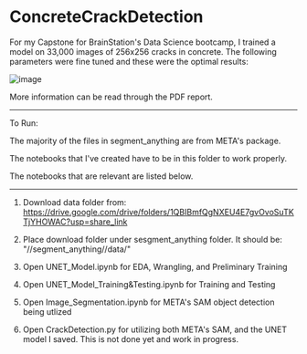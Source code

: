 # ConcreteCrackDetection

For my Capstone for BrainStation's Data Science bootcamp, I trained a model on 33,000 images of 256x256 cracks in concrete. The following parameters were fine tuned and these were the optimal results:

![image](https://github.com/sepsalimi/ConcreteCrackDetection/assets/75538784/b3e228cb-2e50-4ee5-b27a-892cce204b6f)

More information can be read through the PDF report.

------------------------

To Run:

The majority of the files in segment_anything are from META's package. 

The notebooks that I've created have to be in this folder to work properly.

The notebooks that are relevant are listed below.

----------------------------------------------


1) Download data folder from: https://drive.google.com/drive/folders/1QBIBmfQgNXEU4E7gvOvoSuTKTjYHOWAC?usp=share_link

2) Place download folder under sesgment_anything folder. It should be: "//segment_anything//data/"

3) Open UNET_Model.ipynb for EDA, Wrangling, and Preliminary Training

4) Open UNET_Model_Training&Testing.ipynb for Training and Testing

5) Open Image_Segmentation.ipynb for META's SAM object detection being utlized

6) Open CrackDetection.py for utilizing both META's SAM, and the UNET model I saved. This is not done yet and work in progress.
